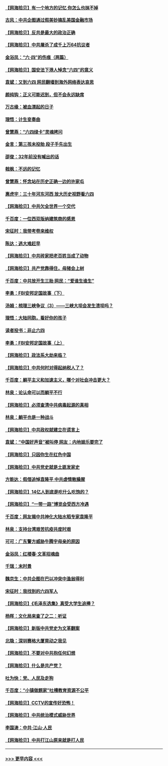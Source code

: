 #### [【网海拾贝】有一个地方的记忆 你怎么也抹不掉](../pages/nsc993/n13009802.md?t=06101501) 
#### [古风：中共企图通过假美钞搞乱美国金融市场](../pages/nsc993/n13009626.md?t=06101501) 
#### [【网海拾贝】反共是最大的政治正确](../pages/nsc993/n13007051.md?t=06101501) 
#### [【网海拾贝】中共屠杀了成千上万64抗议者](../pages/nsc993/n13002713.md?t=06101501) 
#### [金浴凤：“六·四”的伤痕（两篇）](../pages/nsc993/n13001719.md?t=06101501) 
#### [【网海拾贝】国安法下港人悼念“六四”的意义](../pages/nsc993/n13001039.md?t=06101501) 
#### [袁斌：又到六四 网民翻墙到海外网络表达哀思](../pages/nsc993/n13000995.md?t=06101501) 
#### [颜纯钩：正义可能迟到，但不会永远缺席](../pages/nsc993/n13000920.md?t=06101501) 
#### [万古缘：被血漂起的日子](../pages/nsc993/n13000914.md?t=06101501) 
#### [理悟：计生变奏曲](../pages/nsc993/n13000414.md?t=06101501) 
#### [曾慧燕：“六四绿卡”灵魂拷问](../pages/nsc993/n13000277.md?t=06101501) 
#### [金言：第三孩未投胎 段子手先出生](../pages/nsc993/n13000215.md?t=06101501) 
#### [邵俊：32年前没有喊出的话](../pages/nsc993/n13000181.md?t=06101501) 
#### [戟枫：不远的记忆](../pages/nsc993/n13000121.md?t=06101501) 
#### [曾慧燕：怀念站在历史正确一边的许家屯](../pages/nsc993/n13000073.md?t=06101501) 
#### [惠虎宇：三十年河东河西 放大历史视野看六四](../pages/nsc993/n13000018.md?t=06101501) 
#### [【网海拾贝】中共欠全世界一个交代](../pages/nsc993/n12998706.md?t=06101501) 
#### [千百度：一位西双版纳建筑商的感恩](../pages/nsc993/n12998487.md?t=06101501) 
#### [宋征时：我带考卷来维权](../pages/nsc993/n12994088.md?t=06101501) 
#### [陈达：逃大难赶早](../pages/nsc993/n12993569.md?t=06101501) 
#### [【网海拾贝】中共砖家把老百姓当成了动物](../pages/nsc993/n12993483.md?t=06101501) 
#### [【网海拾贝】共产党靠得住，母猪会上树](../pages/nsc993/n12990730.md?t=06101501) 
#### [千百度：中共放开生三胎 网民：“爱谁生谁生”](../pages/nsc993/n12990644.md?t=06101501) 
#### [李勇：FBI安邦定国故事（下）](../pages/nsc993/n12987854.md?t=06101501) 
#### [汤姆：梳理三峡争议（3）——三峡大坝会发生溃坝吗？](../pages/nsc993/n12989806.md?t=06101501) 
#### [理悟：大陆同胞，看好你的孩子](../pages/nsc993/n12989778.md?t=06101501) 
#### [读者投书：非止六四](../pages/nsc993/n12989673.md?t=06101501) 
#### [李勇：FBI安邦定国故事（上）](../pages/nsc993/n12987749.md?t=06101501) 
#### [【网海拾贝】政法系大劫来临？](../pages/nsc993/n12987596.md?t=06101501) 
#### [【网海拾贝】中共何时对得起纳税人了？](../pages/nsc993/n12985578.md?t=06101501) 
#### [千百度：躺平主义和加速主义，哪个对社会冲击更大？](../pages/nsc993/n12985512.md?t=06101501) 
#### [林泉：论认命可以而躺平不行](../pages/nsc993/n12985505.md?t=06101501) 
#### [【网海拾贝】必须查清中共病毒起源的真相](../pages/nsc993/n12984276.md?t=06101501) 
#### [林泉：躺平也是一种战斗](../pages/nsc993/n12984194.md?t=06101501) 
#### [【网海拾贝】中共政权就建立在谎言上](../pages/nsc993/n12981880.md?t=06101501) 
#### [袁斌：“中国好声音”被叫停 网友：内地娱乐要完了](../pages/nsc993/n12981826.md?t=06101501) 
#### [【网海拾贝】只因你生在红色中国](../pages/nsc993/n12979096.md?t=06101501) 
#### [【网海拾贝】中共党史就是土匪发家史](../pages/nsc993/n12976478.md?t=06101501) 
#### [方能达：假借追悼袁隆平 中共虚情散臊腥](../pages/nsc993/n12976396.md?t=06101501) 
#### [【网海拾贝】14亿人到底是吃什么吃饱的？](../pages/nsc993/n12974125.md?t=06101501) 
#### [【网海拾贝】“一带一路”博览会受西方冷遇](../pages/nsc993/n12971787.md?t=06101501) 
#### [千百度：网友揭中共神化大陆水稻专家袁隆平](../pages/nsc993/n12971733.md?t=06101501) 
#### [林泉：支持台湾艰苦抗疫共度时艰](../pages/nsc993/n12971350.md?t=06101501) 
#### [可可：广东警方威胁牛腾宇母亲的原因](../pages/nsc993/n12971100.md?t=06101501) 
#### [金浴凤：红楼春·文革招魂曲](../pages/nsc993/n12970354.md?t=06101501) 
#### [千瑞：末时景](../pages/nsc993/n12970337.md?t=06101501) 
#### [魏京生：中共企图在巴以冲突中渔翁得利](../pages/nsc993/n12970286.md?t=06101501) 
#### [宋征时：我找到的六四军人](../pages/nsc993/n12970213.md?t=06101501) 
#### [【网海拾贝】《毛泽东选集》真受大学生追捧？](../pages/nsc993/n12968779.md?t=06101501) 
#### [杨晖：文化局来查了之二：听证](../pages/nsc993/n12966528.md?t=06101501) 
#### [【网海拾贝】新版中共党史为文革翻案](../pages/nsc993/n12967526.md?t=06101501) 
#### [北隐：深圳赛格大厦晃动之我见](../pages/nsc993/n12967393.md?t=06101501) 
#### [【网海拾贝】不要对中共抱任何幻想](../pages/nsc993/n12965222.md?t=06101501) 
#### [【网海拾贝】什么是共产党？](../pages/nsc993/n12962781.md?t=06101501) 
#### [吐为快：党、人民及走狗](../pages/nsc993/n12962747.md?t=06101501) 
#### [千百度：“小镇做题家”吐槽教育资源不公平](../pages/nsc993/n12962705.md?t=06101501) 
#### [【网海拾贝】CCTV的宣传好恐怖！](../pages/nsc993/n12959984.md?t=06101501) 
#### [【网海拾贝】中共统治模式威胁世界](../pages/nsc993/n12957622.md?t=06101501) 
#### [李国涛：中共‧江山‧人民](../pages/nsc993/n12957502.md?t=06101501) 
#### [【网海拾贝】中共打江山原来就是打人民](../pages/nsc993/n12954345.md?t=06101501) 

----
#### [ >>> 更早内容 <<< ](../indexes/nsc993-earlier.md)
